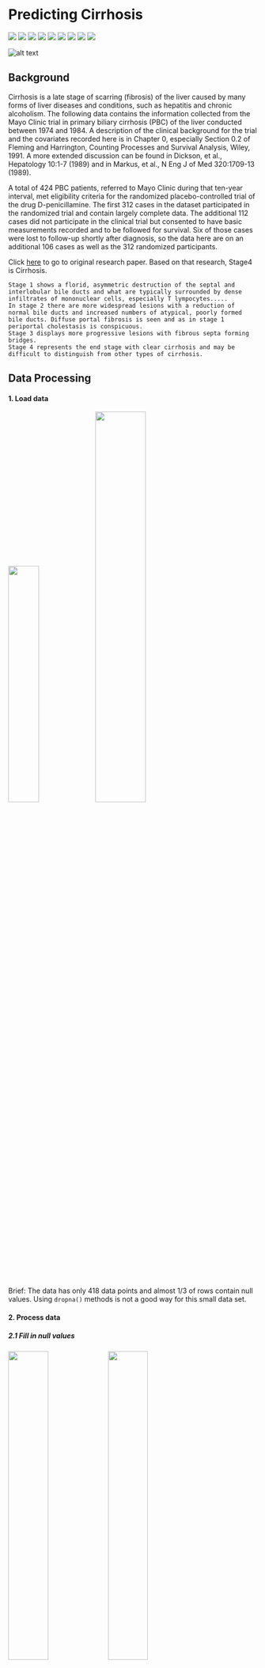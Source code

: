 # Predicting Cirrhosis

![](https://img.shields.io/badge/Flask-2.1.3-informational?style=plastic&logo=appveyor)
![](https://img.shields.io/badge/matplotlib-3.6.2-informational?style=plastic&logo=appveyor)
![](https://img.shields.io/badge/numpy-1.23.4-informational?style=plastic&logo=appveyor)
![](https://img.shields.io/badge/pandas-1.5.2-informational?style=plastic&logo=appveyor)
![](https://img.shields.io/badge/pymongo-4.3.3-informational?style=plastic&logo=appveyor)
![](https://img.shields.io/badge/scikit-learn-1.0.1-informational?style=plastic&logo=appveyor)
![](https://img.shields.io/badge/seaborn-0.12.1-informational?style=plastic&logo=appveyor)
![](https://img.shields.io/badge/tensorflow-2.11.0-informational?style=plastic&logo=appveyor)
![](https://img.shields.io/badge/gunicorn-20.0.4-informational?style=plastic&logo=appveyor)

![alt text](https://github.com/LynHJ/CirrhosisPrediction/blob/ba70f04e40881b02c19140f62bc12cd3d91a151a/static/images/cirrhosis.jpg)

## Background
Cirrhosis is a late stage of scarring (fibrosis) of the liver caused by many forms of liver diseases and conditions, such as hepatitis and chronic alcoholism. The following data contains the information collected from the Mayo Clinic trial in primary biliary cirrhosis (PBC) of the liver conducted between 1974 and 1984. A description of the clinical background for the trial and the covariates recorded here is in Chapter 0, especially Section 0.2 of Fleming and Harrington, Counting
Processes and Survival Analysis, Wiley, 1991. A more extended discussion can be found in Dickson, et al., Hepatology 10:1-7 (1989) and in Markus, et al., N Eng J of Med 320:1709-13 (1989).  

A total of 424 PBC patients, referred to Mayo Clinic during that ten-year interval, met eligibility criteria for the randomized placebo-controlled trial of the drug D-penicillamine. The first 312 cases in the dataset participated in the randomized trial and contain largely complete data. The additional 112 cases did not participate in the clinical trial but consented to have basic measurements recorded and to be followed for survival. Six of those cases were lost to follow-up shortly after diagnosis, so the data here are on an additional 106 cases as well as the 312 randomized participants. 

 Click [here](http://www.diva-portal.org/smash/get/diva2:769192/FULLTEXT01.pdf) to go to original research paper. Based on that research, Stage4 is Cirrhosis.  
 ```
 Stage 1 shows a florid, asymmetric destruction of the septal and interlobular bile ducts and what are typically surrounded by dense infiltrates of mononuclear cells, especially T lympocytes.....
In stage 2 there are more widespread lesions with a reduction of normal bile ducts and increased numbers of atypical, poorly formed bile ducts. Diffuse portal fibrosis is seen and as in stage 1 periportal cholestasis is conspicuous.  
Stage 3 displays more progressive lesions with fibrous septa forming bridges.   
Stage 4 represents the end stage with clear cirrhosis and may be difficult to distinguish from other types of cirrhosis.   
```
  

## Data Processing

#### 1. Load data    
<img src='https://github.com/LynHJ/CirrhosisPrediction/blob/cceee5a8e90e4cf4b7a98ef354b45f1b2abf33bf/Output%20Data/Data_Structure.png' width= 35% ><img src='https://github.com/LynHJ/CirrhosisPrediction/blob/cceee5a8e90e4cf4b7a98ef354b45f1b2abf33bf/Output%20Data/Info.png' width= 45% >  

 Brief: The data has only 418 data points and almost 1/3 of rows contain null values. Using <code>dropna()</code> methods is not a good way for this small data set.  

#### 2. Process data   

##### 2.1 Fill in null values  

<img src='https://github.com/LynHJ/CirrhosisPrediction/blob/cceee5a8e90e4cf4b7a98ef354b45f1b2abf33bf/Output%20Data/Stage1.png' width= 40% ><img src='https://github.com/LynHJ/CirrhosisPrediction/blob/cceee5a8e90e4cf4b7a98ef354b45f1b2abf33bf/Output%20Data/Stage2.png' width= 40% >  
<img src='https://github.com/LynHJ/CirrhosisPrediction/blob/cceee5a8e90e4cf4b7a98ef354b45f1b2abf33bf/Output%20Data/Stage3.png' width= 40% ><img src='https://github.com/LynHJ/CirrhosisPrediction/blob/cceee5a8e90e4cf4b7a98ef354b45f1b2abf33bf/Output%20Data/Stage4.png' width= 40% >  

Brief: As each stage's features have their own distributions, if I simply use the whole data's mean, mode, median to fill the null value, the data might have severe bias. To do so, I filtered each stage to make sure the null values have been filled in proper data. Furthermore, using this way to fill in null values could help classifier models achieve higher accuracy.  
 
##### 2.2 Choose Featrues  
<img src='https://github.com/LynHJ/CirrhosisPrediction/blob/cceee5a8e90e4cf4b7a98ef354b45f1b2abf33bf/Output%20Data/Bar_Categors.png' width= 50% ><img src='https://github.com/LynHJ/CirrhosisPrediction/blob/cceee5a8e90e4cf4b7a98ef354b45f1b2abf33bf/Output%20Data/Regplot.png' width= 50% >  
  
Brief: People whose liver disease is in stage 4 have higher chance to performance symptom of Ascites, spiders, Hepatomegaly, Edema. From the right picture above, if the color range is quite large, it means features and the target doesnt have liner relationships. And Age vs Stages seems has a fair positive relationship. And I decide to drop 'Cholesterol','Alk_Phos','SGOT','Tryglicerides','Sex','N_Days'  

#### 3. Find out the best classifier models  
 
![alt text](https://github.com/LynHJ/CirrhosisPrediction/blob/cceee5a8e90e4cf4b7a98ef354b45f1b2abf33bf/Output%20Data/Classifier.png)
![alt text](https://github.com/LynHJ/CirrhosisPrediction/blob/cceee5a8e90e4cf4b7a98ef354b45f1b2abf33bf/Output%20Data/NNM.png)
  
Brief: Using for-loop method on supervised-ML and NNM find out the best prediction model  

#### 4. Output findings  

>[Classifier Models Results ](https://github.com/LynHJ/CirrhosisPrediction/blob/4dab69dc8036c7b19b3bf8439703019c4682a523/Output%20Data/clfTestResult.csv)   
>[NNM Results ](https://github.com/LynHJ/CirrhosisPrediction/blob/4dab69dc8036c7b19b3bf8439703019c4682a523/Output%20Data/NNResult.csv)  
    
>Final Prediciton model  
![alt text](https://github.com/LynHJ/CirrhosisPrediction/blob/cceee5a8e90e4cf4b7a98ef354b45f1b2abf33bf/Output%20Data/FinalModel.png) 
 
#### 5. Apply to Flask-Heroku-MongoDB  

Click [here](https://cirrhosisprediction.herokuapp.com) to go to my deplyed Falsk app.

1. Sign up an account in Heroku and connect to Github. Click [here](https://www.freecodecamp.org/news/how-to-deploy-an-application-to-heroku/) 
2. Sign up an account in MongoDB Atlas and some setup for deploying. Click [here](https://coding-boot-camp.github.io/full-stack/mongodb/deploy-with-heroku-and-mongodb-atlas)  
3. Include a runtime.txt which contain the python version you want to use. Click [here](http://www.learningaboutelectronics.com/Articles/How-to-specify-the-Python-runtime-version-in-heroku.php)   
4. Change script regarding to MongoDB connection. Click [here](https://dev.to/vulcanwm/environment-variables-in-heroku-python-385o)
5. Pip install Pigar and execute <code>pigar generate</code> in correct directory and you will get a list of tools which you used in that directory. For correctly deploying in Heroku, please make sure all item in the list has this structure: library== version (Ex. gunicorn==20.0.4)  
6. Create a Procfile(help Heroku execute the app.py) with one line code<code>web: gunicorn app:app</code>  

7. Now you should be able to run app.py remotely on Heroku if you follow 6 steps above correctly.

## Content:
```
Project  
├── CirrhosisPrediction.ipynb
├── Cirrhosis Prediction.pptx
├── Output Data
│   ├── Bar_Categors.png
│   ├── Classifier.png
│   ├── Classifier_Results.png
│   ├── Data_Structure.png
│   ├── FinalModel.png
│   ├── Info.png
│   ├── NNM.png
│   ├── NNM_Results.png
│   ├── NNResult.csv
│   ├── Regplot.png
│   ├── Stage1.png
│   ├── Stage2.png
│   ├── Stage3.png
│   ├── Stage4.png
│   ├── clfTestResult.csv
│   ├── model.pkl
│   └── scaler.pkl
├── Procfile
├── README.md
├── Resources
│   └── cirrhosis.csv
├── app.py
├── requirements.txt
├── runtime.txt
├── static
│   ├── css
│   │   └── style.css
│   ├── images
│   │   ├── blur-hospital.jpg
│   │   └── cirrhosis.jpg
│   └── js
│       ├── anime.js
│       └── app.js
└── templates
    ├── base.html
    ├── error.html
    ├── index.html
    ├── predict.html
    └── record.html
```

## Installation

pip install -r requirements.txt


## References
1. https://www.mayoclinic.org/tests-procedures/bilirubin/about/pac-20393041  
2. https://www.mayoclinic.org/diseases-conditions/high-blood-cholesterol/symptoms-causes/syc-20350800  
3. https://medlineplus.gov/lab-tests/albumin-blood-test/#:~:text=Albumin%20is%20a%20protein%20made,and%20enzymes%20throughout%20your%20body.  
4. https://medlineplus.gov/lab-tests/ceruloplasmin-test/#:~:text=What%20is%20a%20ceruloplasmin%20test,your%20body%20that%20need%20it.  
5. https://medlineplus.gov/lab-tests/alkaline-phosphatase/  
6. https://www.healthline.com/health/sgot-test  
7. https://www.mayoclinic.org/diseases-conditions/high-blood-cholesterol/in-depth/triglycerides/art-20048186#:~:text=Triglycerides%20are%20a%20type%20of,triglycerides%20for%20energy%20between%20meals.  
8. https://www.urmc.rochester.edu/encyclopedia/content.aspx?ContentTypeID=160&ContentID=36  
9. https://medlineplus.gov/lab-tests/prothrombin-time-test-and-inr-ptinr/#:~:text=Prothrombin%20is%20a%20protein%20made,to%20form%20a%20blood%20clot.  
10. https://dev.to/vulcanwm/environment-variables-in-heroku-python-385o
11. https://www.freecodecamp.org/news/how-to-deploy-an-application-to-heroku/  
12. https://www.fosslinux.com/50303/deploy-mongodb-on-heroku.htm  
13. https://www.kaggle.com/code/yashnegi01/78-accuracy-gradientboost-rf-xgb  
14. http://www.learningaboutelectronics.com/Articles/How-to-specify-the-Python-runtime-version-in-heroku.php  
15. https://coding-boot-camp.github.io/full-stack/mongodb/deploy-with-heroku-and-mongodb-atlas  
16. https://www.kaggle.com/datasets/fedesoriano/cirrhosis-prediction-dataset  
17. http://www.diva-portal.org/smash/get/diva2:769192/FULLTEXT01.pdf  
18. https://www.freepik.com/  











 
